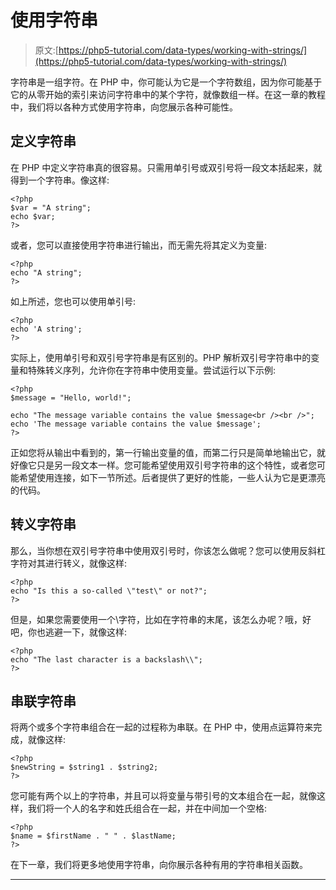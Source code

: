 # 使用字符串

> 原文:[https://php5-tutorial.com/data-types/working-with-strings/](https://php5-tutorial.com/data-types/working-with-strings/)

字符串是一组字符。在 PHP 中，你可能认为它是一个字符数组，因为你可能基于它的从零开始的索引来访问字符串中的某个字符，就像数组一样。在这一章的教程中，我们将以各种方式使用字符串，向您展示各种可能性。

## 定义字符串

在 PHP 中定义字符串真的很容易。只需用单引号或双引号将一段文本括起来，就得到一个字符串。像这样:

```
<?php
$var = "A string";
echo $var;
?>
```

或者，您可以直接使用字符串进行输出，而无需先将其定义为变量:

```
<?php
echo "A string";
?>
```

<input type="hidden" name="IL_IN_ARTICLE">

如上所述，您也可以使用单引号:

```
<?php
echo 'A string';
?>
```

实际上，使用单引号和双引号字符串是有区别的。PHP 解析双引号字符串中的变量和特殊转义序列，允许你在字符串中使用变量。尝试运行以下示例:

```
<?php
$message = "Hello, world!";

echo "The message variable contains the value $message<br /><br />";
echo 'The message variable contains the value $message';
?>
```

正如您将从输出中看到的，第一行输出变量的值，而第二行只是简单地输出它，就好像它只是另一段文本一样。您可能希望使用双引号字符串的这个特性，或者您可能希望使用连接，如下一节所述。后者提供了更好的性能，一些人认为它是更漂亮的代码。

## 转义字符串

那么，当你想在双引号字符串中使用双引号时，你该怎么做呢？您可以使用反斜杠字符对其进行转义，就像这样:

```
<?php
echo "Is this a so-called \"test\" or not?";
?>
```

但是，如果您需要使用一个\字符，比如在字符串的末尾，该怎么办呢？哦，好吧，你也逃避一下，就像这样:

```
<?php
echo "The last character is a backslash\\";
?>
```

## 串联字符串

将两个或多个字符串组合在一起的过程称为串联。在 PHP 中，使用点运算符来完成，就像这样:

```
<?php
$newString = $string1 . $string2;
?>
```

您可能有两个以上的字符串，并且可以将变量与带引号的文本组合在一起，就像这样，我们将一个人的名字和姓氏组合在一起，并在中间加一个空格:

```
<?php
$name = $firstName . " " . $lastName;
?>
```

在下一章，我们将更多地使用字符串，向你展示各种有用的字符串相关函数。

* * *